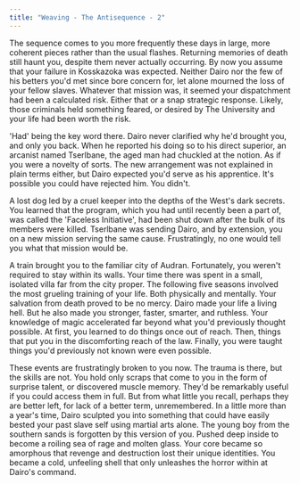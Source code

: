 ```yaml
---
title: "Weaving - The Antisequence - 2"
---
```

The sequence comes to you more frequently these days in large, more coherent pieces rather than the usual flashes. Returning memories of death still haunt you, despite them never actually occurring. By now you assume that your failure in Kosskazoka was expected. Neither Dairo nor the few of his betters you'd met since bore concern for, let alone mourned the loss of your fellow slaves. Whatever that mission was, it seemed your dispatchment had been a calculated risk. Either that or a snap strategic response. Likely, those criminals held something feared, or desired by The University and your life had been worth the risk.

'Had' being the key word there. Dairo never clarified why he'd brought you, and only you back. When he reported his doing so to his direct superior, an arcanist named Tserlbane, the aged man had chuckled at the notion. As if you were a novelty of sorts. The new arrangement was not explained in plain terms either, but Dairo expected you'd serve as his apprentice. It's possible you could have rejected him. You didn't.

A lost dog led by a cruel keeper into the depths of the West's dark secrets. You learned that the program, which you had until recently been a part of, was called the 'Faceless Initiative', had been shut down after the bulk of its members were killed. Tserlbane was sending Dairo, and by extension, you on a new mission serving the same cause. Frustratingly, no one would tell you what that mission would be.

A train brought you to the familiar city of Audran. Fortunately, you weren't required to stay within its walls. Your time there was spent in a small, isolated villa far from the city proper. The following five seasons involved the most grueling training of your life. Both physically and mentally. Your salvation from death proved to be no mercy. Dairo made your life a living hell. But he also made you stronger, faster, smarter, and ruthless. Your knowledge of magic accelerated far beyond what you'd previously thought possible. At first, you learned to do things once out of reach. Then, things that put you in the discomforting reach of the law. Finally, you were taught things you'd previously not known were even possible.

These events are frustratingly broken to you now. The trauma is there, but the skills are not. You hold only scraps that come to you in the form of surprise talent, or discovered muscle memory. They'd be remarkably useful if you could access them in full. But from what little you recall, perhaps they are better left, for lack of a better term, unremembered. In a little more than a year's time, Dairo sculpted you into something that could have easily bested your past slave self using martial arts alone. The young boy from the southern sands is forgotten by this version of you. Pushed deep inside to become a roiling sea of rage and molten glass. Your core became so amorphous that revenge and destruction lost their unique identities. You became a cold, unfeeling shell that only unleashes the horror within at Dairo's command.